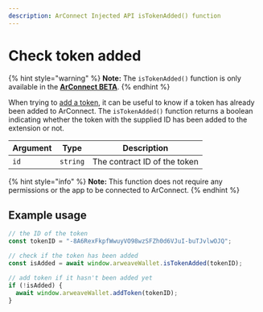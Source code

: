 ```yaml
---
description: ArConnect Injected API isTokenAdded() function
---
```


# Check token added

{% hint style="warning" %}
**Note:** The `isTokenAdded()` function is only available in the [**ArConnect BETA**](beta.md).
{% endhint %}

When trying to [add a token](add-token.md), it can be useful to know if a token has already been added to ArConnect. The `isTokenAdded()` function returns a boolean indicating whether the token with the supplied ID has been added to the extension or not.

| Argument   | Type     | Description                  |
| ---------- | -------- | ---------------------------- |
| `id`       | `string` | The contract ID of the token |

{% hint style="info" %}
**Note:** This function does not require any permissions or the app to be connected to ArConnect.
{% endhint %}

## Example usage

```ts
// the ID of the token
const tokenID = "-8A6RexFkpfWwuyVO98wzSFZh0d6VJuI-buTJvlwOJQ";

// check if the token has been added
const isAdded = await window.arweaveWallet.isTokenAdded(tokenID);

// add token if it hasn't been added yet
if (!isAdded) {
  await window.arweaveWallet.addToken(tokenID);
}
```
